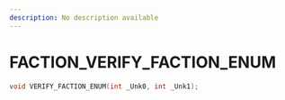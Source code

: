 ```yaml
---
description: No description available 
---
```


# FACTION\_VERIFY_FACTION_ENUM

```cpp
void VERIFY_FACTION_ENUM(int _Unk0, int _Unk1);
```